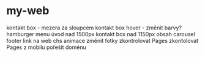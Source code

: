 # my-web
kontakt box - mezera za sloupcem
kontakt box hover - změnit barvy?
hamburger menu
úvod nad 1500px
kontakt box nad 1150px
obsah
carousel
footer
link na web chs
animace
změnit fotky
zkontrolovat Pages
zkontolovat Pages z mobilu
pořešit doménu